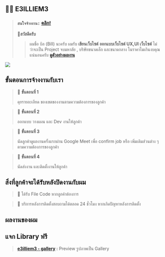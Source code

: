 ## 🧑‍💻 E3ILLIEM3

> ### **``สนใจจ้างงาน:``** [คลิก!](https://m.me/q3.hahaha)
> **📍สวัสดีครับ**
> > ผมชื่อ บิล (Bill) นะครับ ผมรับ **เขียนเว็บไซต์**
**ออกแบบเว็บไซต์** 
**UX,UI เว็บไซต์** ไม่ว่าจะเป็น Project จบมหาลัย ,
 บริษัทขนาดเล็ก และขนาดกลาง ในราคาไมเกินงบคุณแน่นอนครับ
**[ดูตัวอย่างผลงาน](https://github.com/E3ILLIEM3/E3ILLIEM3/edit/main/README.md#%E0%B8%9C%E0%B8%A5%E0%B8%87%E0%B8%B2%E0%B8%99%E0%B8%82%E0%B8%AD%E0%B8%87%E0%B8%9C%E0%B8%A1)**

![](https://user-images.githubusercontent.com/116717298/199755562-bc7354dc-2ab0-4c9a-b66b-20fec03d6cd2.png)

## ขั้นตอนการจ้างงานกับเรา
> 📌 **ขั้นตอนที่ 1**
>
> คุยรายละเอียด ของเขตของงานตามความต้องการของลูกค้า

> 📌 **ขั้นตอนที่ 2**
>
> ออกแบบ วางแผน และ Dev งานให้ลูกค้า 

> 📌 **ขั้นตอนที่ 3**
>
> นัดลูกค้าดูผลงานครั้งแรกผ่าน Google Meet เพื่อ confirm job หรือ เพิ่มเติมส่วนต่าง ๆ ตามความต้องการของลูกค้า

> 🏁 **ขั้นตอนที่ 4**
>
> นัดส่งงาน และติดตั้งงานให้ลูกค้า 

## สิ่งที่ลูกค้าจะได้รับหลังปิดงานกับผม
> 🎁 ได้รับ File Code หากลูกค้าต้องการ

> 🎁 บริการหลังการติดตั้งสอบถามได้ตลอด 24 ชั่วโมง หากเกิดปัญหาหลังการติดตั้ง

## ผลงานของผม


## แจก Library ฟรี
> **[e3illiem3 - gallery](https://github.com/E3ILLIEM3/e3illiem3_gallery) :** Preview  รูปภาพเป็น Gallery
